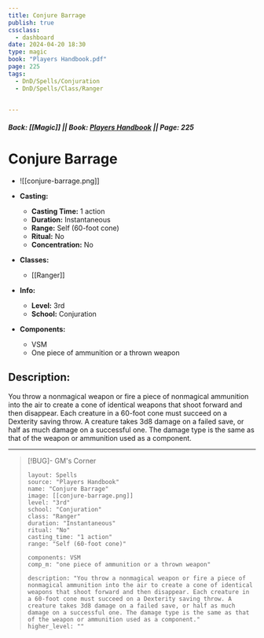 ```yaml
---
title: Conjure Barrage
publish: true
cssclass:
  - dashboard
date: 2024-04-20 18:30
type: magic
book: "Players Handbook.pdf"
page: 225
tags:
  - DnD/Spells/Conjuration
  - DnD/Spells/Class/Ranger


---
```


##### Back: [[Magic]] || Book: [Players Handbook](https://drive.google.com/drive/folders/1O5bhpYizcIT5xxAoLOuzCRht_PVS7VSG?usp=sharing) || Page: 225

# Conjure Barrage
- ![[conjure-barrage.png]]
- **Casting:**
    - **Casting Time:** 1 action
    - **Duration:** Instantaneous
    - **Range:** Self (60-foot cone)
    - **Ritual:** No
    - **Concentration:** No
- **Classes:**
    - [[Ranger]]

- **Info:**
    - **Level:** 3rd
    - **School:** Conjuration
- **Components:**
    - VSM
    - One piece of ammunition or a thrown weapon

## Description:
You throw a nonmagical weapon or fire a piece of nonmagical ammunition into the air to create a cone of identical weapons that shoot forward and then disappear. Each creature in a 60-foot cone must succeed on a Dexterity saving throw. A creature takes 3d8 damage on a failed save, or half as much damage on a successful one. The damage type is the same as that of the weapon or ammunition used as a component.



---

> [!BUG]- GM's Corner
>
> ```statblock
> layout: Spells
> source: "Players Handbook"
> name: "Conjure Barrage"
> image: [[conjure-barrage.png]]
> level: "3rd"
> school: "Conjuration"
> class: "Ranger"
> duration: "Instantaneous"
> ritual: "No"
> casting_time: "1 action"
> range: "Self (60-foot cone)"
>
> components: VSM
> comp_m: "one piece of ammunition or a thrown weapon"
>
> description: "You throw a nonmagical weapon or fire a piece of nonmagical ammunition into the air to create a cone of identical weapons that shoot forward and then disappear. Each creature in a 60-foot cone must succeed on a Dexterity saving throw. A creature takes 3d8 damage on a failed save, or half as much damage on a successful one. The damage type is the same as that of the weapon or ammunition used as a component."
> higher_level: ""
> ```
